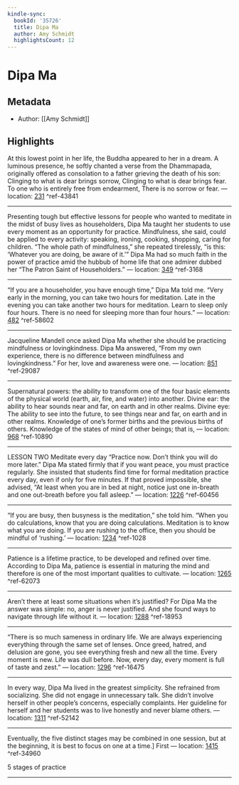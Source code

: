 ```yaml
---
kindle-sync:
  bookId: '35726'
  title: Dipa Ma
  author: Amy Schmidt
  highlightsCount: 12
---
```

# Dipa Ma
## Metadata
* Author: [[Amy Schmidt]]

## Highlights
At this lowest point in her life, the Buddha appeared to her in a dream. A luminous presence, he softly chanted a verse from the Dhammapada, originally offered as consolation to a father grieving the death of his son: Clinging to what is dear brings sorrow, Clinging to what is dear brings fear. To one who is entirely free from endearment, There is no sorrow or fear. — location: [231]() ^ref-43841

---
Presenting tough but effective lessons for people who wanted to meditate in the midst of busy lives as householders, Dipa Ma taught her students to use every moment as an opportunity for practice. Mindfulness, she said, could be applied to every activity: speaking, ironing, cooking, shopping, caring for children. “The whole path of mindfulness,” she repeated tirelessly, “is this: ‘Whatever you are doing, be aware of it.’” Dipa Ma had so much faith in the power of practice amid the hubbub of home life that one admirer dubbed her “The Patron Saint of Householders.” — location: [349]() ^ref-3168

---
“If you are a householder, you have enough time,” Dipa Ma told me. “Very early in the morning, you can take two hours for meditation. Late in the evening you can take another two hours for meditation. Learn to sleep only four hours. There is no need for sleeping more than four hours.” — location: [482]() ^ref-58602

---
Jacqueline Mandell once asked Dipa Ma whether she should be practicing mindfulness or lovingkindness. Dipa Ma answered, “From my own experience, there is no difference between mindfulness and lovingkindness.” For her, love and awareness were one. — location: [851]() ^ref-29087

---
Supernatural powers: the ability to transform one of the four basic elements of the physical world (earth, air, fire, and water) into another. Divine ear: the ability to hear sounds near and far, on earth and in other realms. Divine eye: The ability to see into the future, to see things near and far, on earth and in other realms. Knowledge of one’s former births and the previous births of others. Knowledge of the states of mind of other beings; that is, — location: [968]() ^ref-10890

---
LESSON TWO Meditate every day “Practice now. Don’t think you will do more later.” Dipa Ma stated firmly that if you want peace, you must practice regularly. She insisted that students find time for formal meditation practice every day, even if only for five minutes. If that proved impossible, she advised, “At least when you are in bed at night, notice just one in-breath and one out-breath before you fall asleep.” — location: [1226]() ^ref-60456

---
“If you are busy, then busyness is the meditation,” she told him. “When you do calculations, know that you are doing calculations. Meditation is to know what you are doing. If you are rushing to the office, then you should be mindful of ‘rushing.’ — location: [1234]() ^ref-1028

---
Patience is a lifetime practice, to be developed and refined over time. According to Dipa Ma, patience is essential in maturing the mind and therefore is one of the most important qualities to cultivate. — location: [1265]() ^ref-62073

---
Aren’t there at least some situations when it’s justified? For Dipa Ma the answer was simple: no, anger is never justified. And she found ways to navigate through life without it. — location: [1288]() ^ref-18953

---
“There is so much sameness in ordinary life. We are always experiencing everything through the same set of lenses. Once greed, hatred, and delusion are gone, you see everything fresh and new all the time. Every moment is new. Life was dull before. Now, every day, every moment is full of taste and zest.” — location: [1296]() ^ref-16475

---
In every way, Dipa Ma lived in the greatest simplicity. She refrained from socializing. She did not engage in unnecessary talk. She didn’t involve herself in other people’s concerns, especially complaints. Her guideline for herself and her students was to live honestly and never blame others. — location: [1311]() ^ref-52142

---
Eventually, the five distinct stages may be combined in one session, but at the beginning, it is best to focus on one at a time.] First — location: [1415]() ^ref-34960

5 stages of practice

---
